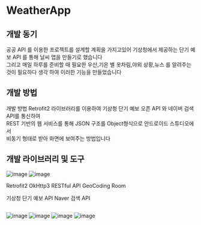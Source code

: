 # WeatherApp

## 개발 동기
공공 API 를 이용한 프로젝트를 설계할 계획을 가지고있어 기상청에서 제공하는 단기 예보 API 를 통해 날씨 앱을 만들기로 했습니다   
그리고 매일 하루를 준비할 때 필요한 우산,기온 별 옷차림,야외 상황,뉴스 를 알려주는 것이 필요하다 생각 하여 이러한 기능을 만들었습니다   


## 개발 방법
개발 방법
Retrofit2 라이브러리를 이용하여 기상청 단기 예보 오픈 API 와 네이버 검색 API를 통신하여     
REST 기반의 웹 서비스를 통해 JSON 구조를 Object형식으로 안드로이드 스튜디오에서    
비동기 형태로  받아 화면에 보여주는 방법입니다   


## 개발 라이브러리 및 도구 

![image](https://user-images.githubusercontent.com/97229292/207284626-64c759b7-0898-4662-aec7-b6054c0a6cf6.png)
![image](https://user-images.githubusercontent.com/97229292/207284647-2fa23386-2909-46b7-a1aa-6eeec34d884d.png)

Retrofit2          OkHttp3
RESTful API      GeoCoding
Room  

기상청 단기 예보 API
Naver 검색 API

## 
![image](https://user-images.githubusercontent.com/97229292/210165423-a7ac41d5-d189-493e-920c-da814442f3ce.png)
![image](https://user-images.githubusercontent.com/97229292/210165427-fd3b1136-6e67-407a-984a-b6212dcb92db.png)
![image](https://user-images.githubusercontent.com/97229292/210165430-1685c756-bdcc-4211-b77c-2cf38fe5c59d.png)
![image](https://user-images.githubusercontent.com/97229292/210165433-536522a7-922f-4479-b882-8f98666ebecc.png)
